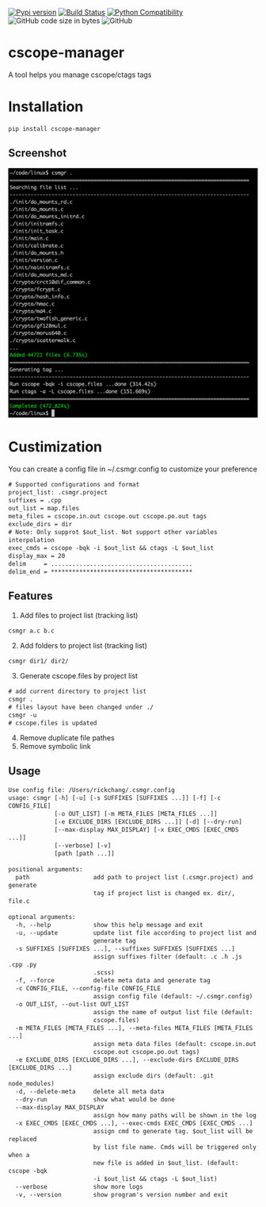 [![Pypi version](https://img.shields.io/pypi/v/cscope-manager)](https://pypi.org/project/cscope-manager/)
[![Build Status](https://travis-ci.com/susu9/cscope-manager.svg?branch=master)](https://travis-ci.com/susu9/cscope-manager)
[![Python Compatibility](https://img.shields.io/pypi/pyversions/cscope-manager)](https://travis-ci.com/susu9/cscope-manager)
![GitHub code size in bytes](https://img.shields.io/github/languages/code-size/susu9/cscope-manager.svg)
![GitHub](https://img.shields.io/github/license/susu9/cscope-manager.svg)
# cscope-manager
A tool helps you manage cscope/ctags tags

# Installation
```shell
pip install cscope-manager
```

## Screenshot

![example](https://github.com/susu9/cscope-manager/blob/master/screenshot-1.png)

# Custimization
You can create a config file in ~/.csmgr.config to customize your preference
```
# Supported configurations and format
project_list: .csmgr.project
suffixes = .cpp
out_list = map.files
meta_files = cscope.in.out cscope.out cscope.po.out tags
exclude_dirs = dir
# Note: Only supprot $out_list. Not support other variables interpolation
exec_cmds = cscope -bqk -i $out_list && ctags -L $out_list
display_max = 20
delim     = ........................................
delim_end = ****************************************
```

## Features
1. Add files to project list (tracking list)
```shell
csmgr a.c b.c
```
2. Add folders to project list (tracking list)
```shell
csmgr dir1/ dir2/
```
3. Generate cscope.files by project list
```shell
# add current directory to project list
csmgr .
# files layout have been changed under ./
csmgr -u
# cscope.files is updated
```
4. Remove duplicate file pathes
5. Remove symbolic link

## Usage
```
Use config file: /Users/rickchang/.csmgr.config
usage: csmgr [-h] [-u] [-s SUFFIXES [SUFFIXES ...]] [-f] [-c CONFIG_FILE]
             [-o OUT_LIST] [-m META_FILES [META_FILES ...]]
             [-e EXCLUDE_DIRS [EXCLUDE_DIRS ...]] [-d] [--dry-run]
             [--max-display MAX_DISPLAY] [-x EXEC_CMDS [EXEC_CMDS ...]]
             [--verbose] [-v]
             [path [path ...]]

positional arguments:
  path                  add path to project list (.csmgr.project) and generate
                        tag if project list is changed ex. dir/, file.c

optional arguments:
  -h, --help            show this help message and exit
  -u, --update          update list file according to project list and
                        generate tag
  -s SUFFIXES [SUFFIXES ...], --suffixes SUFFIXES [SUFFIXES ...]
                        assign suffixes filter (default: .c .h .js .cpp .py
                        .scss)
  -f, --force           delete meta data and generate tag
  -c CONFIG_FILE, --config-file CONFIG_FILE
                        assign config file (default: ~/.csmgr.config)
  -o OUT_LIST, --out-list OUT_LIST
                        assign the name of output list file (default:
                        cscope.files)
  -m META_FILES [META_FILES ...], --meta-files META_FILES [META_FILES ...]
                        assign meta data files (default: cscope.in.out
                        cscope.out cscope.po.out tags)
  -e EXCLUDE_DIRS [EXCLUDE_DIRS ...], --exclude-dirs EXCLUDE_DIRS [EXCLUDE_DIRS ...]
                        assign exclude dirs (default: .git node_modules)
  -d, --delete-meta     delete all meta data
  --dry-run             show what would be done
  --max-display MAX_DISPLAY
                        assign how many paths will be shown in the log
  -x EXEC_CMDS [EXEC_CMDS ...], --exec-cmds EXEC_CMDS [EXEC_CMDS ...]
                        assign cmd to generate tag. $out_list will be replaced
                        by list file name. Cmds will be triggered only when a
                        new file is added in $out_list. (default: cscope -bqk
                        -i $out_list && ctags -L $out_list)
  --verbose             show more logs
  -v, --version         show program's version number and exit
```
